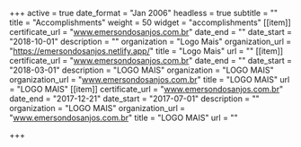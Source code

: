 +++
active = true
date_format = "Jan 2006"
headless = true
subtitle = ""
title = "Accomplish&shy;ments"
weight = 50
widget = "accomplishments"
[[item]]
certificate_url = "www.emersondosanjos.com.br"
date_end = ""
date_start = "2018-10-01"
description = ""
organization = "Logo Mais"
organization_url = "https://emersondosanjos.netlify.app/"
title = "Logo Mais"
url = ""
[[item]]
certificate_url = "www.emersondosanjos.com.br"
date_end = ""
date_start = "2018-03-01"
description = "LOGO MAIS"
organization = "LOGO MAIS"
organization_url = "www.emersondosanjos.com.br"
title = "LOGO MAIS"
url = "LOGO MAIS"
[[item]]
certificate_url = "www.emersondosanjos.com.br"
date_end = "2017-12-21"
date_start = "2017-07-01"
description = ""
organization = "LOGO MAIS"
organization_url = "www.emersondosanjos.com.br"
title = "LOGO MAIS"
url = ""

+++
